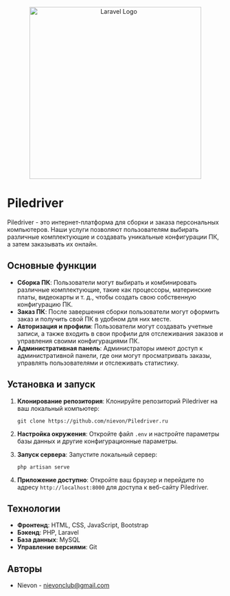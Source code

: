 <p align="center"><a href="https://laravel.com" target="_blank"><img src="https://raw.githubusercontent.com/laravel/art/master/logo-lockup/5%20SVG/2%20CMYK/1%20Full%20Color/laravel-logolockup-cmyk-red.svg" width="400" alt="Laravel Logo"></a></p>


# Piledriver

Piledriver - это интернет-платформа для сборки и заказа персональных компьютеров. Наши услуги позволяют пользователям выбирать различные комплектующие и создавать уникальные конфигурации ПК, а затем заказывать их онлайн.

## Основные функции

- **Сборка ПК**: Пользователи могут выбирать и комбинировать различные комплектующие, такие как процессоры, материнские платы, видеокарты и т. д., чтобы создать свою собственную конфигурацию ПК.
- **Заказ ПК**: После завершения сборки пользователи могут оформить заказ и получить свой ПК в удобном для них месте.
- **Авторизация и профили**: Пользователи могут создавать учетные записи, а также входить в свои профили для отслеживания заказов и управления своими конфигурациями ПК.
- **Административная панель**: Администраторы имеют доступ к административной панели, где они могут просматривать заказы, управлять пользователями и отслеживать статистику.

## Установка и запуск

1. **Клонирование репозитория**: Клонируйте репозиторий Piledriver на ваш локальный компьютер:

    ```
    git clone https://github.com/nievon/Piledriver.ru
    ```

2. **Настройка окружения**: Откройте файл `.env` и настройте параметры базы данных и другие конфигурационные параметры.

4. **Запуск сервера**: Запустите локальный сервер:

    ```
    php artisan serve
    ```

5. **Приложение доступно**: Откройте ваш браузер и перейдите по адресу `http://localhost:8000` для доступа к веб-сайту Piledriver.

## Технологии

- **Фронтенд**: HTML, CSS, JavaScript, Bootstrap
- **Бэкенд**: PHP, Laravel
- **База данных**: MySQL
- **Управление версиями**: Git

## Авторы

- Nievon - nievonclub@gmail.com

